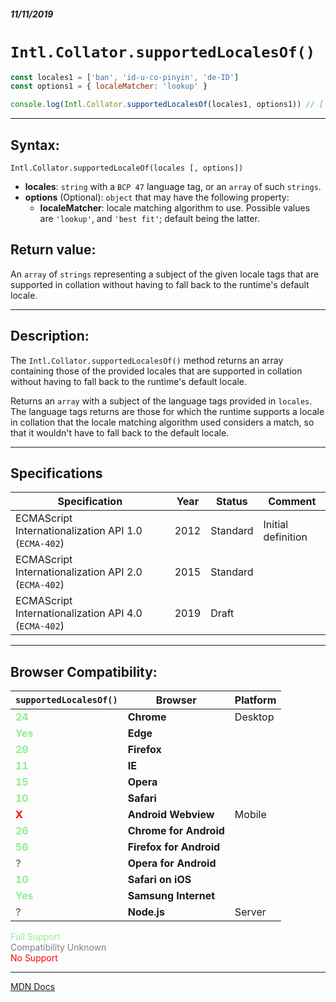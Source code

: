 ##### 11/11/2019
# `Intl.Collator.supportedLocalesOf()`

```js
const locales1 = ['ban', 'id-u-co-pinyin', 'de-ID']
const options1 = { localeMatcher: 'lookup' }

console.log(Intl.Collator.supportedLocalesOf(locales1, options1)) // ['id-u-co-pinyin', 'de-ID'] (NOTE: the exact amount is browser-specific)
```

---

## Syntax:
`Intl.Collator.supportedLocaleOf(locales [, options])`

* **locales**: `string` with a `BCP 47` language tag, or an `array` of such `strings`. 
* **options** (Optional): `object` that may have the following property:
  * **localeMatcher**: locale matching algorithm to use.  Possible values are `'lookup'`, and `'best fit'`; default being the latter.

## Return value:
An `array` of `strings` representing a subject of the given locale tags that are supported in collation without having to fall back to the runtime's default locale.

---

## Description:
The `Intl.Collator.supportedLocalesOf()` method returns an array containing those of the provided locales that are supported in collation without having to fall back to the runtime's default locale.

Returns an `array` with a subject of the language tags provided in `locales`.  The language tags returns are those for which the runtime supports a locale in collation that the locale matching algorithm used considers a match, so that it wouldn't have to fall back to the default locale.

---

## Specifications
| Specification | Year | Status | Comment |
|---|---|---|---|
| ECMAScript Internationalization API 1.0 (`ECMA-402`) | 2012 | Standard | Initial definition |
| ECMAScript Internationalization API 2.0 (`ECMA-402`) | 2015 | Standard |  |
| ECMAScript Internationalization API 4.0 (`ECMA-402`) | 2019 | Draft |  |

---

## Browser Compatibility:
| `supportedLocalesOf()` | Browser | Platform |
|---|---|---|
| <span style="color: lightgreen">**24**</span> | **Chrome** | Desktop | 
| <span style="color: lightgreen">**Yes**</span> | **Edge** || 
| <span style="color: lightgreen">**29**</span> | **Firefox** || 
| <span style="color: lightgreen">**11**</span> | **IE** || 
| <span style="color: lightgreen">**15**</span> | **Opera** || 
| <span style="color: lightgreen">**10**</span> | **Safari** || 
| <span style="color: red">**X**</span> | **Android Webview** | Mobile | 
| <span style="color: lightgreen">**26**</span> | **Chrome for Android** || 
| <span style="color: lightgreen">**56**</span> | **Firefox for Android** || 
| <span style="color: grey">**?**</span> | **Opera for Android** || 
| <span style="color: lightgreen">**10**</span> | **Safari on iOS** || 
| <span style="color: lightgreen">**Yes**</span> | **Samsung Internet** || 
| <span style="color: grey">**?**</span> | **Node.js** | Server | 

<span style="color: lightgreen">Full Support</span>  
<span style="color: grey">Compatibility Unknown</span>  
<span style="color: red">No Support</span>

---

[MDN Docs](https://developer.mozilla.org/en-US/docs/Web/JavaScript/Reference/Global_Objects/Collator/supportedLocalesOf)